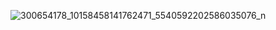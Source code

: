 ![300654178_10158458141762471_5540592202586035076_n](https://user-images.githubusercontent.com/93674339/189155633-4b5ced26-9499-4884-bc77-a2cf56297788.jpg)
